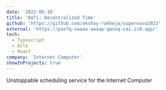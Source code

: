 ```yaml
---
date: '2022-05-10'
title: 'DeTi: Decentralized Time'
github: 'https://github.com/akshay-rakheja/supernova2022'
external: 'https://pax7q-vaaaa-aaaap-qanoq-cai.ic0.app/'
tech:
  - Typescript
  - Azle
  - React
company: 'Internet Computer'
showInProjects: true
---
```


Unstoppable scheduling service for the Internet Computer
